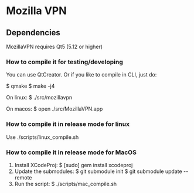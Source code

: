 # Mozilla VPN

## Dependencies

MozillaVPN requires Qt5 (5.12 or higher)

### How to compile it for testing/developing

You can use QtCreator. Or if you like to compile in CLI, just do:

$ qmake
$ make -j4

On linux:
$ ./src/mozillavpn

On macos:
$ open ./src/MozillaVPN.app

### How to compile it in release mode for linux

Use ./scripts/linux_compile.sh

### How to compile it in release mode for MacOS

1. Install XCodeProj:
  $ [sudo] gem install xcodeproj
2. Update the submodules:
  $ git submodule init
  $ git submodule update --remote
3. Run the script:
  $ ./scripts/mac_compile.sh

